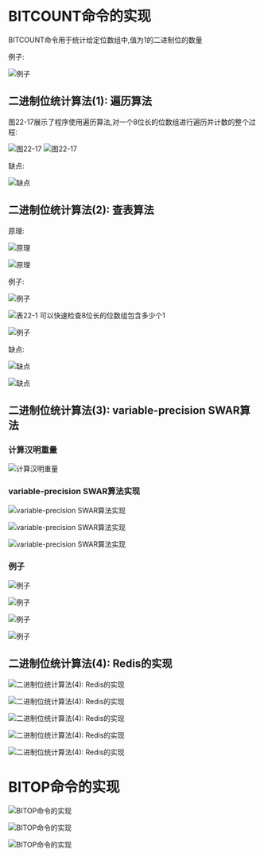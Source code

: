 # BITCOUNT命令的实现
BITCOUNT命令用于统计给定位数组中,值为1的二进制位的数量

例子:

![例子](https://github.com/gdufeZLYL/blog/blob/master/images/20180521091553.png)

## 二进制位统计算法(1): 遍历算法
图22-17展示了程序使用遍历算法,对一个8位长的位数组进行遍历并计数的整个过程:

![图22-17](https://github.com/gdufeZLYL/blog/blob/master/images/20180521092235.png)
![图22-17](https://github.com/gdufeZLYL/blog/blob/master/images/20180521092319.png)

缺点:

![缺点](https://github.com/gdufeZLYL/blog/blob/master/images/20180521092007.png)

## 二进制位统计算法(2): 查表算法
原理:

![原理](https://github.com/gdufeZLYL/blog/blob/master/images/20180521093224.png)

![原理](https://github.com/gdufeZLYL/blog/blob/master/images/20180521093307.png)

例子:

![例子](https://github.com/gdufeZLYL/blog/blob/master/images/20180521093446.png)

![表22-1 可以快速检查8位长的位数组包含多少个1](https://github.com/gdufeZLYL/blog/blob/master/images/20180521093515.png)

![例子](https://github.com/gdufeZLYL/blog/blob/master/images/20180521093559.png)

缺点:

![缺点](https://github.com/gdufeZLYL/blog/blob/master/images/20180521093645.png)

![缺点](https://github.com/gdufeZLYL/blog/blob/master/images/20180521093707.png)

## 二进制位统计算法(3): variable-precision SWAR算法
### 计算汉明重量

![计算汉明重量](https://github.com/gdufeZLYL/blog/blob/master/images/20180521094415.png)

### variable-precision SWAR算法实现

![variable-precision SWAR算法实现](https://github.com/gdufeZLYL/blog/blob/master/images/20180521094452.png)

![variable-precision SWAR算法实现](https://github.com/gdufeZLYL/blog/blob/master/images/20180521094630.png)

![variable-precision SWAR算法实现](https://github.com/gdufeZLYL/blog/blob/master/images/20180521094704.png)

### 例子

![例子](https://github.com/gdufeZLYL/blog/blob/master/images/20180521101135.png)

![例子](https://github.com/gdufeZLYL/blog/blob/master/images/20180521101207.png)

![例子](https://github.com/gdufeZLYL/blog/blob/master/images/20180521102223.png)

![例子](https://github.com/gdufeZLYL/blog/blob/master/images/20180521102249.png)

## 二进制位统计算法(4): Redis的实现

![二进制位统计算法(4): Redis的实现](https://github.com/gdufeZLYL/blog/blob/master/images/20180521102402.png)

![二进制位统计算法(4): Redis的实现](https://github.com/gdufeZLYL/blog/blob/master/images/20180521102445.png)

![二进制位统计算法(4): Redis的实现](https://github.com/gdufeZLYL/blog/blob/master/images/20180521102519.png)

![二进制位统计算法(4): Redis的实现](https://github.com/gdufeZLYL/blog/blob/master/images/20180521102542.png)

![二进制位统计算法(4): Redis的实现](https://github.com/gdufeZLYL/blog/blob/master/images/20180521102556.png)

# BITOP命令的实现

![BITOP命令的实现](https://github.com/gdufeZLYL/blog/blob/master/images/20180521103029.png)

![BITOP命令的实现](https://github.com/gdufeZLYL/blog/blob/master/images/20180521103100.png)

![BITOP命令的实现](https://github.com/gdufeZLYL/blog/blob/master/images/20180521103124.png)